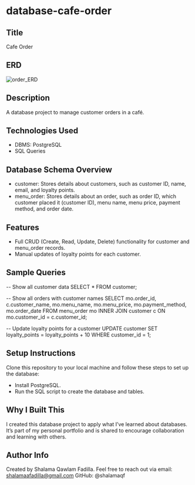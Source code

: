 # database-cafe-order

## Title
Cafe Order

## ERD 
![order_ERD](https://github.com/user-attachments/assets/ea512a8e-914d-4d90-8dfa-abbf9dc2cfa8)

## Description
A database project to manage customer orders in a café.

## Technologies Used
* DBMS: PostgreSQL
* SQL Queries

## Database Schema Overview
* customer: Stores details about customers, such as customer ID, name, email, and loyalty points.
* menu_order: Stores details about an order, such as order ID, which customer placed it (customer ID), menu name, menu price, payment method, and order date.

## Features
* Full CRUD (Create, Read, Update, Delete) functionality for customer and menu_order records.
* Manual updates of loyalty points for each customer.

## Sample Queries
-- Show all customer data
SELECT * FROM customer;

-- Show all orders with customer names
SELECT mo.order_id, c.customer_name, mo.menu_name, mo.menu_price, mo.payment_method, mo.order_date
FROM menu_order mo
INNER JOIN customer c ON mo.customer_id = c.customer_id;

-- Update loyalty points for a customer
UPDATE customer
SET loyalty_points = loyalty_points + 10
WHERE customer_id = 1;

## Setup Instructions
Clone this repository to your local machine and follow these steps to set up the database:
* Install PostgreSQL.
* Run the SQL script to create the database and tables.

## Why I Built This
I created this database project to apply what I’ve learned about databases. It’s part of my personal portfolio and is shared to encourage collaboration and learning with others.

## Author Info
Created by Shalama Qawlam Fadilla.
Feel free to reach out via email: shalamaafadilla@gmail.com
GitHub: @shalamaqf

